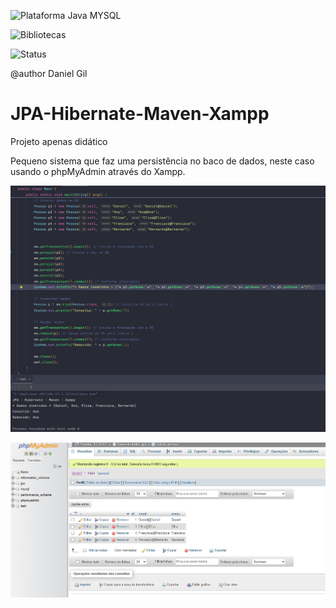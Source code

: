 ![Plataforma Java MYSQL](https://img.shields.io/badge/Platforms-Java-blue) 

![Bibliotecas](https://img.shields.io/badge/Libraries-Maven%2C%20JPA%2C%20Hibernate%2C%20Xampp-6f42c1)
 

![Status](https://img.shields.io/badge/status-estável-brightgreen)

@author Daniel Gil

# JPA-Hibernate-Maven-Xampp

Projeto apenas didático

Pequeno sistema que faz uma persistência no baco de dados, neste caso usando o phpMyAdmin através do Xampp.

![MainAOO](src/Sreenshots/Demo.png)

![MainAOO](src/Sreenshots/phpMyAdmin.png)